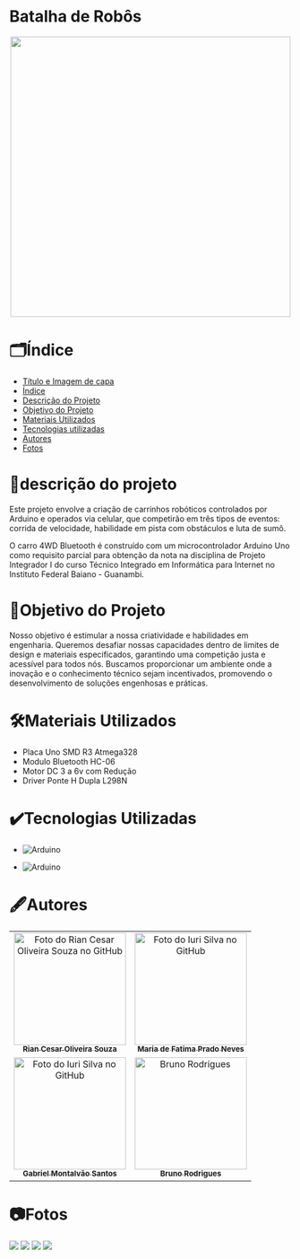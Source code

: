 # Batalha de Robôs

<div align="center">
<img src="https://www.olimpiadasdosertaoprodutivo.com/assets/oc-icon-colored-BsW24CBa.png" style="height:500px;">
<br>
</div>

<!-- <p>
Carro 4WD Bluetooth construído com um microcontrolador Arduino Uno como requisito parcial para obtenção do nota da disciplina de Projetor Integrador I do curso Técnico Integrado em Informática para Internet - Instituto Federal Baiano - Guanambi
</p> -->

# 🗂️Índice

- [Título e Imagem de capa](#batalha-de-robôs)
- [Índice](#%EF%B8%8Fíndice)
- [Descrição do Projeto](#descrição-do-projeto)
- [Objetivo do Projeto](#objetivo-do-projeto)
- [Materiais Utilizados](#%EF%B8%8Fmateriais-utilizados)
  <!-- * [Status do Projeto](#status-do-Projeto) -->
  <!-- * [Funcionalidades e Demonstração da Aplicação](#funcionalidades-e-demonstração-da-aplicação) -->
  <!-- - [Acesso ao Projeto](#acesso-ao-projeto) -->
- [Tecnologias utilizadas](#%EF%B8%8Ftecnologias-utilizadas)
- [Autores](#%EF%B8%8Fautores)
- [Fotos](#fotos)

# 📖descrição do projeto

<p>
Este projeto envolve a criação de carrinhos robóticos controlados por Arduino e operados via celular, que competirão em três tipos de eventos: corrida de velocidade, habilidade em pista com obstáculos e luta de sumô.

O carro 4WD Bluetooth é construído com um microcontrolador Arduino Uno como requisito parcial para obtenção da nota na disciplina de Projeto Integrador I do curso Técnico Integrado em Informática para Internet no Instituto Federal Baiano - Guanambi.

</p>

# 📌Objetivo do Projeto

<p>
Nosso objetivo é estimular a nossa criatividade e habilidades em engenharia. Queremos desafiar nossas capacidades dentro de limites de design e materiais especificados, garantindo uma competição justa e acessível para todos nós. Buscamos proporcionar um ambiente onde a inovação e o conhecimento técnico sejam incentivados, promovendo o desenvolvimento de soluções engenhosas e práticas.
</p>

# 🛠️Materiais Utilizados

- Placa Uno SMD R3 Atmega328
- Modulo Bluetooth HC-06
- Motor DC 3 a 6v com Redução
- Driver Ponte H Dupla L298N

# ✔️Tecnologias Utilizadas

- ![Arduino](https://img.shields.io/badge/Arduino-00979D?style=for-the-badge&logo=Arduino&logoColor=white)

- ![Arduino](https://img.shields.io/badge/Arduino_IDE-00979D?style=for-the-badge&logo=arduino&logoColor=white)

# 🖋️Autores

<table align="center">
  <tr>
    <td align="center">
      <a href="https://github.com/riancesaros">
        <img src="https://avatars.githubusercontent.com/u/145462146?v=4" width="200px;" alt="Foto do Rian Cesar Oliveira Souza no GitHub"/><br>
        <sub>
          <b>Rian Cesar Oliveira Souza</b>
        </sub>
      </a>
    </td>
    <td align="center">
      <a href="https://github.com/mariaprado000">
        <img src="https://avatars.githubusercontent.com/u/145464742?v=4" width="200px;" alt="Foto do Iuri Silva no GitHub"/><br>
        <sub>
          <b>Maria de Fatima Prado Neves</b>
        </sub>
      </a>
    </td>
  </tr>
  <tr>
      <td align="center">
      <a href="https://github.com/msantos7gabriel">
        <img src="https://avatars.githubusercontent.com/u/113394709?v=4" width="200px;" alt="Foto do Iuri Silva no GitHub"/><br>
        <sub>
          <b>Gabriel Montalvão Santos</b>
        </sub>
      </a>
    </td>
    <td align="center">
      <a href="https://github.com/bruno-rodrigues0">
        <img src="https://avatars.githubusercontent.com/u/119943937" width="200px;" alt="Bruno Rodrigues"/><br>
        <sub>
          <b>Bruno Rodrigues</b>
        </sub>
      </a>
    </td>
    </tr>
</table>

# 📷Fotos

<div style="align:center;">
<img src="https://imgur.com/Inx89MR.jpeg">
<img src="https://i.imgur.com/fIKaLNJ.jpg">
<img src="https://imgur.com/3CeiGyR.jpeg">
<img src="https://imgur.com/MWS4mnk.jpeg">
</div>
